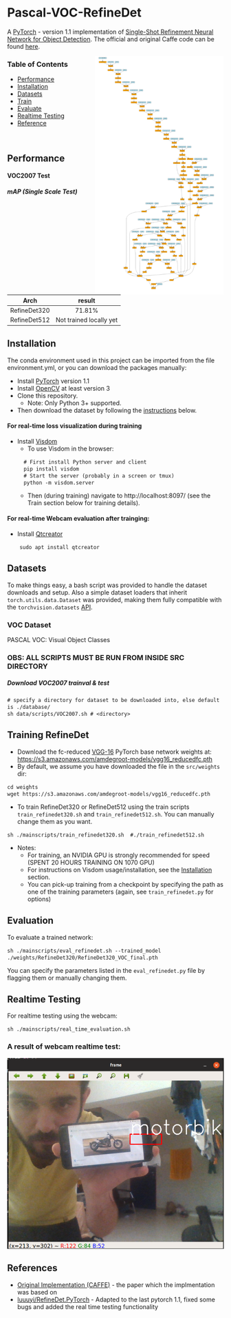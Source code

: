 # Pascal-VOC-RefineDet

A [PyTorch](http://pytorch.org/) - version 1.1 implementation of [Single-Shot Refinement Neural Network for Object Detection](https://arxiv.org/abs/1711.06897 ). The official and original Caffe code can be found [here](https://github.com/sfzhang15/RefineDet).

<p align="right">
  <img  src="https://github.com/abdullah-zaiter/Pascal-VOC-RefineDet/blob/master/doc/ssd.png" width="300" align="right"/>
</p>


### Table of Contents
- <a href='#performance'>Performance</a>
- <a href='#installation'>Installation</a>
- <a href='#datasets'>Datasets</a>
- <a href='#training-refinedet'>Train</a>
- <a href='#evaluation'>Evaluate</a>
- <a href='#realtime-testing'>Realtime Testing</a>
- <a href='#references'>Reference</a>

&nbsp;
&nbsp;
&nbsp;
&nbsp;

## Performance

#### VOC2007 Test

##### mAP (*Single Scale Test*)

| Arch | result |
|:-:|:-:|
| RefineDet320 | 71.81% |
| RefineDet512 | Not trained locally yet|

## Installation
The conda environment used in this project can be imported from the file environment.yml, or you can download the packages manually:
- Install [PyTorch](http://pytorch.org/) version 1.1
- Install [OpenCV](https://opencv.org/) at least version 3
- Clone this repository.
  * Note: Only Python 3+ supported.
- Then download the dataset by following the [instructions](#datasets) below.

#### For real-time loss visualization during training
- Install [Visdom](https://github.com/facebookresearch/visdom) 
  * To use Visdom in the browser:
  ```Shell
    # First install Python server and client
    pip install visdom
    # Start the server (probably in a screen or tmux)
    python -m visdom.server
  ```
  * Then (during training) navigate to http://localhost:8097/ (see the Train section below for training details).

#### For real-time Webcam evaluation after trainging:
- Install [Qtcreator](https://www.qt.io/qt-features-libraries-apis-tools-and-ide/) 
```Shell
    sudo apt install qtcreator
```


## Datasets
To make things easy, a bash script was provided to handle the dataset downloads and setup.  Also a simple dataset loaders that inherit  `torch.utils.data.Dataset` was provided, making them fully compatible with the `torchvision.datasets` [API](http://pytorch.org/docs/torchvision/datasets.html).


### VOC Dataset
PASCAL VOC: Visual Object Classes

### OBS: ALL SCRIPTS MUST BE RUN FROM INSIDE SRC DIRECTORY

##### Download VOC2007 trainval & test
```Shell
# specify a directory for dataset to be downloaded into, else default is ./database/
sh data/scripts/VOC2007.sh # <directory>
```

## Training RefineDet
- Download the fc-reduced [VGG-16](https://arxiv.org/abs/1409.1556) PyTorch base network weights at:              https://s3.amazonaws.com/amdegroot-models/vgg16_reducedfc.pth
- By default, we assume you have downloaded the file in the `src/weights` dir:

```Shell
cd weights
wget https://s3.amazonaws.com/amdegroot-models/vgg16_reducedfc.pth
```

- To train RefineDet320 or RefineDet512 using the train scripts `train_refinedet320.sh` and `train_refinedet512.sh`. You can manually change them as you want.

```Shell
sh ./mainscripts/train_refinedet320.sh  #./train_refinedet512.sh
```

- Notes:
  * For training, an NVIDIA GPU is strongly recommended for speed (SPENT 20 HOURS TRAINING ON 1070 GPU)
  * For instructions on Visdom usage/installation, see the <a href='#installation'>Installation</a> section.
  * You can pick-up training from a checkpoint by specifying the path as one of the training parameters (again, see `train_refinedet.py` for options)

## Evaluation
To evaluate a trained network:

```Shell
sh ./mainscripts/eval_refinedet.sh --trained_model ./weights/RefineDet320/RefineDet320_VOC_final.pth
```
You can specify the parameters listed in the `eval_refinedet.py` file by flagging them or manually changing them.  
## Realtime Testing
For realtime testing using the webcam:

```Shell
sh ./mainscripts/real_time_evaluation.sh
```
### A result of webcam realtime test:
<p align="center">
  <img  src="https://github.com/abdullah-zaiter/Pascal-VOC-RefineDet/blob/master/doc/real_time_identification.png">
</p>

## References
- [Original Implementation (CAFFE)](https://github.com/sfzhang15/RefineDet) - the paper which the implmentation was based on
- [luuuyi/RefineDet.PyTorch](https://github.com/luuuyi/RefineDet.PyTorch) - Adapted to the last pytorch 1.1, fixed some bugs and added the real time testing functionality
